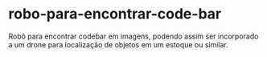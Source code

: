 # robo-para-encontrar-code-bar
Robô para encontrar codebar em imagens, podendo assim ser incorporado a um drone para localização de objetos em um estoque ou similar.
